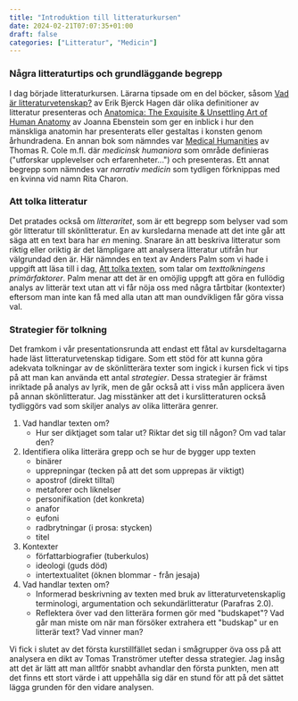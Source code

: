 ```yaml
---
title: "Introduktion till litteraturkursen"
date: 2024-02-21T07:07:35+01:00
draft: false
categories: ["Litteratur", "Medicin"]
---
```

### Några litteraturtips och grundläggande begrepp

I dag började litteraturkursen. Lärarna tipsade om en del böcker, såsom [Vad är litteraturvetenskap?](http://libris.kb.se/bib/9828169) av Erik Bjerck Hagen där olika definitioner av litteratur presenteras och [Anatomica: The Exquisite & Unsettling Art of Human Anatomy](http://libris.kb.se/bib/1d98vs6qzn5w25kc) av Joanna Ebenstein som ger en inblick i hur den mänskliga anatomin har presenterats eller gestaltas i konsten genom århundradena. En annan bok som nämndes var   [Medical Humanities](http://libris.kb.se/bib/17393364) av Thomas R. Cole m.fl. där *medicinsk humaniora* som område definieras ("utforskar upplevelser och erfarenheter...") och presenteras. Ett annat begrepp som nämndes var *narrativ medicin* som tydligen förknippas med en kvinna vid namn Rita Charon.

### Att tolka litteratur

Det pratades också om *litteraritet*, som är ett begrepp som belyser vad som gör litteratur till skönlitteratur. En av kursledarna menade att det inte går att säga att en text bara har *en* mening. Snarare än att beskriva litteratur som riktig eller oriktig är det lämpligare att analysera litteratur utifrån hur välgrundad den är. Här nämndes en text av Anders Palm som vi hade i uppgift att läsa till i dag, [Att tolka texten](), som talar om *texttolkningens primärfaktorer*. Palm menar att det är en omöjlig uppgft att göra en fullödig analys av litterär text utan att vi får nöja oss med några tårtbitar (kontexter) eftersom man inte kan få med alla utan att man oundvikligen får göra vissa val.

### Strategier för tolkning

Det framkom i vår presentationsrunda att endast ett fåtal av kursdeltagarna hade läst litteraturvetenskap tidigare. Som ett stöd för att kunna göra adekvata tolkningar av de skönlitterära texter som ingick i kursen fick vi tips på att man kan använda ett antal *strategier*. Dessa strategier är främst inriktade på analys av lyrik, men de går också att i viss mån applicera även på annan skönlitteratur. Jag misstänker att det i kurslitteraturen också tydliggörs vad som skiljer analys av olika litterära genrer. 

1. Vad handlar texten om? 
   - Hur ser diktjaget som talar ut? Riktar det sig till någon? Om vad talar den?
2. Identifiera olika litterära grepp och se hur de bygger upp texten
   - binärer
   - upprepningar (tecken på att det som upprepas är viktigt)
   - apostrof (direkt tilltal)
   - metaforer och liknelser
   - personifikation (det konkreta)
   - anafor
   - eufoni
   - radbrytningar (i prosa: stycken)
   -  titel
3. Kontexter
   - författarbiografier (tuberkulos)
   - ideologi (guds död)
   - intertextualitet (öknen blommar - från jesaja)
4. Vad handlar texten om? 
   - Informerad beskrivning  av texten med bruk av litteraturvetenskaplig terminologi, argumentation och sekundärlitteratur (Parafras 2.0). 
   - Reflektera över vad den litterära formen gör med "budskapet"? Vad går man miste om  när man försöker extrahera ett "budskap" ur en litterär text? Vad vinner man?

Vi fick i slutet av det första kurstillfället sedan i smågrupper öva oss på att analysera en dikt av Tomas Tranströmer utefter dessa strategier. Jag insåg att det är lätt att man alltför snabbt avhandlar den första punkten, men att det finns ett stort värde i att uppehålla sig där en stund för att på det sättet lägga grunden för den vidare analysen. 
